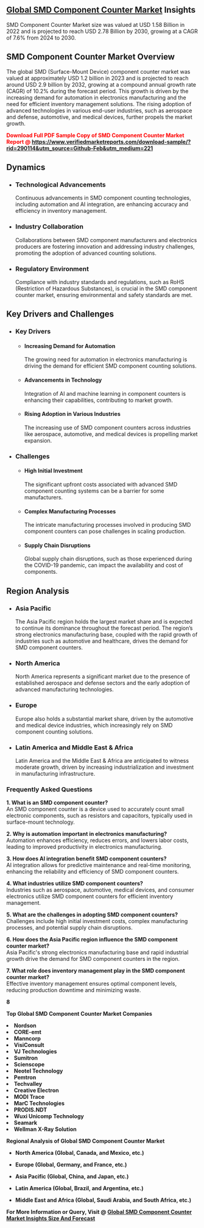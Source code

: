 <h2><a href="https://www.verifiedmarketreports.com/download-sample/?rid=290114&amp;utm_source=Github&amp;utm_medium=221" target="_blank">Global SMD Component Counter Market</a> Insights</h2><p>SMD Component Counter Market size was valued at USD 1.58 Billion in 2022 and is projected to reach USD 2.78 Billion by 2030, growing at a CAGR of 7.6% from 2024 to 2030.</p><p> <h2>SMD Component Counter Market Overview</h2> <p>The global SMD (Surface-Mount Device) component counter market was valued at approximately USD 1.2 billion in 2023 and is projected to reach around USD 2.9 billion by 2032, growing at a compound annual growth rate (CAGR) of 10.2% during the forecast period. This growth is driven by the increasing demand for automation in electronics manufacturing and the need for efficient inventory management solutions. The rising adoption of advanced technologies in various end-user industries, such as aerospace and defense, automotive, and medical devices, further propels the market growth. </p> <p><strong><p><span class=""><span style="color: #ff0000;"><strong>Download Full PDF Sample Copy of SMD Component Counter Market Report</strong> @ </span><a href="https://www.verifiedmarketreports.com/download-sample/?rid=290114&amp;utm_source=Github-Feb&amp;utm_medium=221" target="_blank">https://www.verifiedmarketreports.com/download-sample/?rid=290114&amp;utm_source=Github-Feb&amp;utm_medium=221</a></span></p></strong></p> <h2>Dynamics</h2> <ul> <li><h3>Technological Advancements</h3> <p>Continuous advancements in SMD component counting technologies, including automation and AI integration, are enhancing accuracy and efficiency in inventory management. </p> </li> <li><h3>Industry Collaboration</h3> <p>Collaborations between SMD component manufacturers and electronics producers are fostering innovation and addressing industry challenges, promoting the adoption of advanced counting solutions. </p> </li> <li><h3>Regulatory Environment</h3> <p>Compliance with industry standards and regulations, such as RoHS (Restriction of Hazardous Substances), is crucial in the SMD component counter market, ensuring environmental and safety standards are met. </p> </li> </ul> <h2>Key Drivers and Challenges</h2> <ul> <li><h3>Key Drivers</h3> <ul> <li><h4>Increasing Demand for Automation</h4> <p>The growing need for automation in electronics manufacturing is driving the demand for efficient SMD component counting solutions. </p> </li> <li><h4>Advancements in Technology</h4> <p>Integration of AI and machine learning in component counters is enhancing their capabilities, contributing to market growth. </p> </li> <li><h4>Rising Adoption in Various Industries</h4> <p>The increasing use of SMD component counters across industries like aerospace, automotive, and medical devices is propelling market expansion. </p> </li> </ul> </li> <li><h3>Challenges</h3> <ul> <li><h4>High Initial Investment</h4> <p>The significant upfront costs associated with advanced SMD component counting systems can be a barrier for some manufacturers. </p> </li> <li><h4>Complex Manufacturing Processes</h4> <p>The intricate manufacturing processes involved in producing SMD component counters can pose challenges in scaling production. </p> </li> <li><h4>Supply Chain Disruptions</h4> <p>Global supply chain disruptions, such as those experienced during the COVID-19 pandemic, can impact the availability and cost of components. </p> </li> </ul> </li> </ul> <h2>Region Analysis</h2> <ul> <li><h3>Asia Pacific</h3> <p>The Asia Pacific region holds the largest market share and is expected to continue its dominance throughout the forecast period. The region’s strong electronics manufacturing base, coupled with the rapid growth of industries such as automotive and healthcare, drives the demand for SMD component counters. </p> </li> <li><h3>North America</h3> <p>North America represents a significant market due to the presence of established aerospace and defense sectors and the early adoption of advanced manufacturing technologies. </p> </li> <li><h3>Europe</h3> <p>Europe also holds a substantial market share, driven by the automotive and medical device industries, which increasingly rely on SMD component counting solutions. </p> </li> <li><h3>Latin America and Middle East & Africa</h3> <p>Latin America and the Middle East & Africa are anticipated to witness moderate growth, driven by increasing industrialization and investment in manufacturing infrastructure. </p> </li> </ul> <h3>Frequently Asked Questions</h3> <p><strong>1. What is an SMD component counter?</strong><br> An SMD component counter is a device used to accurately count small electronic components, such as resistors and capacitors, typically used in surface-mount technology. </p> <p><strong>2. Why is automation important in electronics manufacturing?</strong><br> Automation enhances efficiency, reduces errors, and lowers labor costs, leading to improved productivity in electronics manufacturing. </p> <p><strong>3. How does AI integration benefit SMD component counters?</strong><br> AI integration allows for predictive maintenance and real-time monitoring, enhancing the reliability and efficiency of SMD component counters. </p> <p><strong>4. What industries utilize SMD component counters?</strong><br> Industries such as aerospace, automotive, medical devices, and consumer electronics utilize SMD component counters for efficient inventory management. </p> <p><strong>5. What are the challenges in adopting SMD component counters?</strong><br> Challenges include high initial investment costs, complex manufacturing processes, and potential supply chain disruptions. </p> <p><strong>6. How does the Asia Pacific region influence the SMD component counter market?</strong><br> Asia Pacific's strong electronics manufacturing base and rapid industrial growth drive the demand for SMD component counters in the region. </p> <p><strong>7. What role does inventory management play in the SMD component counter market?</strong><br> Effective inventory management ensures optimal component levels, reducing production downtime and minimizing waste. </p> <p><strong>8</p><p><strong>Top Global SMD Component Counter Market Companies</strong></p><div data-test-id=""><p><li>Nordson</li><li> CORE-emt</li><li> Manncorp</li><li> VisiConsult</li><li> VJ Technologies</li><li> Sumitron</li><li> Scienscope</li><li> Neotel Technology</li><li> Pemtron</li><li> Techvalley</li><li> Creative Electron</li><li> MODI Trace</li><li> MarC Technologies</li><li> PRODIS.NDT</li><li> Wuxi Unicomp Technology</li><li> Seamark</li><li> Wellman X-Ray Solution</li></p><div><strong>Regional Analysis of&nbsp;Global SMD Component Counter Market</strong></div><ul><li dir="ltr"><p dir="ltr">North America&nbsp;(Global, Canada, and Mexico, etc.)</p></li><li dir="ltr"><p dir="ltr">Europe (Global, Germany, and France, etc.)</p></li><li dir="ltr"><p dir="ltr">Asia Pacific&nbsp;(Global, China, and Japan, etc.)</p></li><li dir="ltr"><p dir="ltr">Latin America&nbsp;(Global, Brazil, and Argentina, etc.)</p></li><li dir="ltr">Middle East and Africa&nbsp;(Global, Saudi Arabia, and South Africa, etc.)</li></ul><p><strong>For More Information or Query, Visit @&nbsp;</strong><strong><a href="https://www.verifiedmarketreports.com/product/smd-component-counter-market/?utm_source=Github&amp;utm_medium=221" target="_blank">Global SMD Component Counter Market Insights Size And Forecast</a></strong></p></div>
